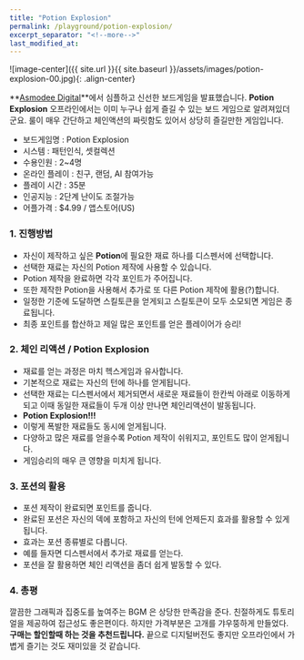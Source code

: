 ```yaml
---
title: "Potion Explosion"
permalink: /playground/potion-explosion/
excerpt_separator: "<!--more-->"
last_modified_at: 
---
```


![image-center]({{ site.url }}{{ site.baseurl }}/assets/images/potion-explosion-00.jpg){: .align-center}

**[Asmodee Digital](ttp://www.asmodee-digital.com)**에서 심플하고 신선한 보드게임을 발표했습니다. <!--more--> **Potion Explosion** 오프라인에서는 이미 누구나 쉽게 즐길 수 있는 보드 게임으로 알려져있더군요. 룰이 매우 간단하고 체인액션의 짜릿함도 있어서 상당히 즐길만한 게임입니다. 

- 보드게임명 : Potion Explosion
- 시스템 : 패턴인식, 셋컬렉션
- 수용인원 : 2~4명
- 온라인 플레이 : 친구, 랜덤, AI 참여가능
- 플레이 시간 : 35분
- 인공지능 : 2단계 난이도 조절가능
- 어플가격 : $4.99 / 앱스토어(US)  

### 1. 진행방법
* 자신이 제작하고 싶은 **Potion**에 필요한 재료 하나를 디스펜서에 선택합니다. 
* 선택한 재료는 자신의 Potion 제작에 사용할 수 있습니다.
* Potion 제작을 완료하면 각각 포인트가 주어집니다.
* 또한 제작한 Potion을 사용해서 추가로 또 다른 Potion 제작에 활용(?)합니다.
* 일정한 기준에 도달하면 스킬토큰을 얻게되고 스킬토큰이 모두 소모되면 게임은 종료됩니다.
* 최종 포인트를 합산하고 제일 많은 포인트를 얻은 플레이어가 승리!

### 2. 체인 리액션 / Potion Explosion

* 재료를 얻는 과정은  마치 헥스게임과 유사합니다.
* 기본적으로 재료는 자신의 턴에 하나를 얻게됩니다.
* 선택한 재료는 디스펜서에서 제거되면서 새로운 재료들이 한칸씩 아래로 이동하게되고 이때 동일한 재료들이 두개 이상 만나면 체인리액션이 발동됩니다. 
* **Potion Explosion!!!**
* 이렇게 폭발한 재료들도 동시에 얻게됩니다.
* 다양하고 많은 재료를 얻을수록 Potion 제작이 쉬워지고, 포인트도 많이 얻게됩니다.
* 게임승리의 매우 큰 영향을 미치게 됩니다.

### 3. 포션의 활용
* 포션 제작이 완료되면 포인트를 줍니다.
* 완료된 포션은 자신의 덱에 포함하고 자신의 턴에 언제든지 효과를 활용할 수 있게 됩니다.
* 효과는 포션 종류별로 다릅니다.
* 예를 들자면 디스펜서에서 추가로 재료를 얻는다.
* 포션을 잘 활용하면 체인 리액션을 좀더 쉽게 발동할 수 있다.

### 4. 총평
깔끔한 그래픽과 집중도를 높여주는 BGM 은 상당한 만족감을 준다. 친절하게도 튜토리얼을 제공하여 접근성도 좋은편이다. 하지만 가격부분은 고개를 갸우뚱하게 만들었다. **구매는 할인할때 하는 것을 추천드립니다.** 끝으로 디지털버전도 좋지만 오프라인에서 가볍게 즐기는 것도 재미있을 것 같습니다. 

